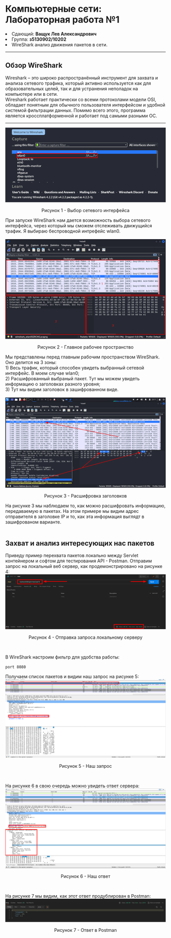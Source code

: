 <h1> Компьютерные сети: Лабораторная работа №1</h1>
<li>Сдающий: <b>Ващук Лев Александрович</b> 
<li>Группа: <b>з5130902/10202</b> 
<li>WireShark анализ движения пакетов в сети.</li>
<hr>
<h2>Обзор WireShark</h2>
Wireshark – это широко распространённый инструмент для захвата и анализа сетевого трафика, 
который активно используется как для образовательных целей, так и для устранения неполадок на компьютере или в сети. <br>
Wireshark работает практически со всеми протоколами модели OSI, обладает понятным для обычного пользователя интерфейсом и удобной системой фильтрации данных. 
Помимо всего этого, программа является кроссплатформенной и работает под самыми разными ОС.
<hr>
<img src="https://github.com/narcissusTheFlower/networking-lab1/blob/6bba947ff829bc71132cfcd91eebd8b01f20c66e/1.png">
<p align=center>Рисунок 1 - Выбор сетевого интерфейса</p>
При запуске WireShark нам дается возможность выбора сетевого интерфейса, через который мы сможем отслеживать движущийся трафик.
Я выбираю беспроводной интрефейс wlan0.<br><br>


<img src="https://github.com/narcissusTheFlower/networking-lab1/blob/6bba947ff829bc71132cfcd91eebd8b01f20c66e/2.png">
<p align=center>Рисунок 2 - Главное рабочее пространство</p>
Мы представлены перед главным рабочим пространством WireShark. Оно делится на 3 зоны:<br>
1) Весь трафик, который способен увидеть выбранный сетевой интерфейс. В моем случае wlan0;<br>
2) Расшифрованный выбраный пакет. Тут мы можем увидеть информацию о заголовках разного уровня;<br>
3) Тут мы видим заголовок в зашифрованном виде. <br><br>

<img src="https://github.com/narcissusTheFlower/networking-lab1/blob/6bba947ff829bc71132cfcd91eebd8b01f20c66e/3.png">
<p align=center>Рисунок 3 - Расшифровка заголовков</p>
На рисунке 3 мы наблюдаем то, как можно расшифровать информацию, передаваемую в пакетах. На этом примере мы видим адрес отправителя в заголовке IP и
то, как эта информация выглядт в зашифрованом варианте.<br><br>

<h2>Захват и анализ интересующих нас пакетов</h2>
Приведу пример перехвата пакетов локально между Servlet контейнером и софтом для тестирования API - Postman.
Отправим запрос на локальный веб сервер, как продемонстрировано на рисунке 4:<br>
<img src="https://github.com/narcissusTheFlower/networking-lab1/blob/49e1462c24278557b2b4e895ad71eff5fa0f4ec1/4.png">
<p align=center>Рисунок 4 - Отправка запроса локальному серверу</p><br>

В WireShark настроим фильтр для удобства работы:

```
port 8080
```
Получаем список пакетов и видим наш запрос на рисунке 5:
<img src="https://github.com/narcissusTheFlower/networking-lab1/blob/e8363d58f2fca7d2dbe3d17bc0e233c8f6af84b7/5.png">
<p align=center>Рисунок 5 - Наш запрос</p><br>

На рисунке 6 в свою очередь можно увидеть ответ сервера:
<img src="https://github.com/narcissusTheFlower/networking-lab1/blob/1ae8aa8e0781aedefd7601d3c4161b98437400d3/7.png">
<p align=center>Рисунок 6 - Наш ответ</p><br>

На рисунке 7 мы видим, как этот ответ продублирован в Postman:
<img src="https://github.com/narcissusTheFlower/networking-lab1/blob/1ae8aa8e0781aedefd7601d3c4161b98437400d3/6.png">
<p align=center>Рисунок 7 - Ответ в Postman</p><br>

